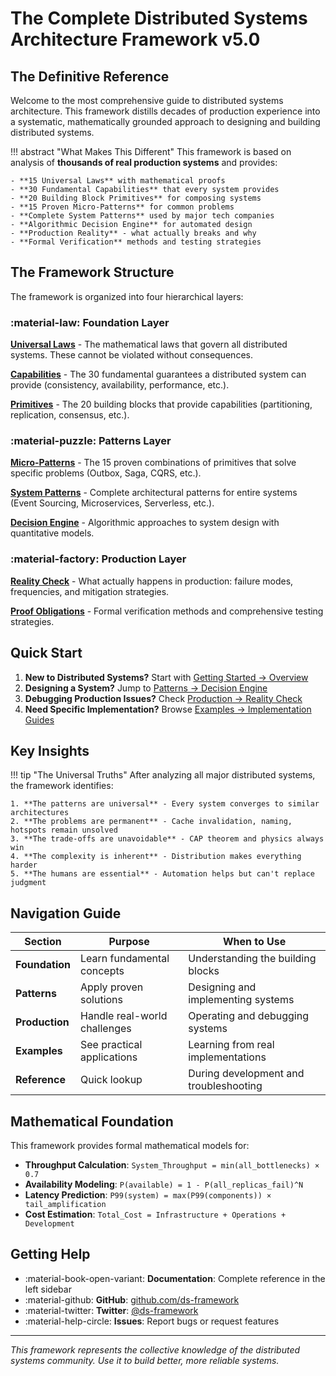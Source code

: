 # The Complete Distributed Systems Architecture Framework v5.0

## The Definitive Reference

Welcome to the most comprehensive guide to distributed systems architecture. This framework distills decades of production experience into a systematic, mathematically grounded approach to designing and building distributed systems.

!!! abstract "What Makes This Different"
    This framework is based on analysis of **thousands of real production systems** and provides:
    
    - **15 Universal Laws** with mathematical proofs
    - **30 Fundamental Capabilities** that every system provides
    - **20 Building Block Primitives** for composing systems
    - **15 Proven Micro-Patterns** for common problems
    - **Complete System Patterns** used by major tech companies
    - **Algorithmic Decision Engine** for automated design
    - **Production Reality** - what actually breaks and why
    - **Formal Verification** methods and testing strategies

## The Framework Structure

The framework is organized into four hierarchical layers:

### :material-law: Foundation Layer

**[Universal Laws](foundation/universal-laws.md)** - The mathematical laws that govern all distributed systems. These cannot be violated without consequences.

**[Capabilities](foundation/capabilities.md)** - The 30 fundamental guarantees a distributed system can provide (consistency, availability, performance, etc.).

**[Primitives](foundation/primitives.md)** - The 20 building blocks that provide capabilities (partitioning, replication, consensus, etc.).

### :material-puzzle: Patterns Layer

**[Micro-Patterns](patterns/micro-patterns.md)** - The 15 proven combinations of primitives that solve specific problems (Outbox, Saga, CQRS, etc.).

**[System Patterns](patterns/system-patterns.md)** - Complete architectural patterns for entire systems (Event Sourcing, Microservices, Serverless, etc.).

**[Decision Engine](patterns/decision-engine.md)** - Algorithmic approaches to system design with quantitative models.

### :material-factory: Production Layer

**[Reality Check](production/reality.md)** - What actually happens in production: failure modes, frequencies, and mitigation strategies.

**[Proof Obligations](production/proof-obligations.md)** - Formal verification methods and comprehensive testing strategies.

## Quick Start

1. **New to Distributed Systems?** Start with [Getting Started → Overview](getting-started/overview.md)
2. **Designing a System?** Jump to [Patterns → Decision Engine](patterns/decision-engine.md)
3. **Debugging Production Issues?** Check [Production → Reality Check](production/reality.md)
4. **Need Specific Implementation?** Browse [Examples → Implementation Guides](examples/implementation.md)

## Key Insights

!!! tip "The Universal Truths"
    After analyzing all major distributed systems, the framework identifies:

    1. **The patterns are universal** - Every system converges to similar architectures
    2. **The problems are permanent** - Cache invalidation, naming, hotspots remain unsolved
    3. **The trade-offs are unavoidable** - CAP theorem and physics always win
    4. **The complexity is inherent** - Distribution makes everything harder
    5. **The humans are essential** - Automation helps but can't replace judgment

## Navigation Guide

| Section | Purpose | When to Use |
|---------|---------|-------------|
| **Foundation** | Learn fundamental concepts | Understanding the building blocks |
| **Patterns** | Apply proven solutions | Designing and implementing systems |
| **Production** | Handle real-world challenges | Operating and debugging systems |
| **Examples** | See practical applications | Learning from real implementations |
| **Reference** | Quick lookup | During development and troubleshooting |

## Mathematical Foundation

This framework provides formal mathematical models for:

- **Throughput Calculation**: `System_Throughput = min(all_bottlenecks) × 0.7`
- **Availability Modeling**: `P(available) = 1 - P(all_replicas_fail)^N`
- **Latency Prediction**: `P99(system) = max(P99(components)) × tail_amplification`
- **Cost Estimation**: `Total_Cost = Infrastructure + Operations + Development`

## Getting Help

- :material-book-open-variant: **Documentation**: Complete reference in the left sidebar
- :material-github: **GitHub**: [github.com/ds-framework](https://github.com/ds-framework)
- :material-twitter: **Twitter**: [@ds-framework](https://twitter.com/ds-framework)
- :material-help-circle: **Issues**: Report bugs or request features

---

*This framework represents the collective knowledge of the distributed systems community. Use it to build better, more reliable systems.*

